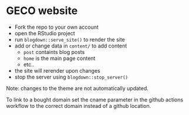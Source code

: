 # GECO website

- Fork the repo to your own account
- open the RStudio project
- run `blogdown::serve_site()` to render the site
- add or change data in `content/` to add content
  - `post` containts blog posts
  - `home` is the main page content
  -  etc..
- the site will rerender upon changes
- stop the server using `blogdown::stop_server()`

Note: changes to the theme are not automatically updated.

To link to a bought domain set the cname parameter in the github actions
workflow to the correct domain instead of a github location.
